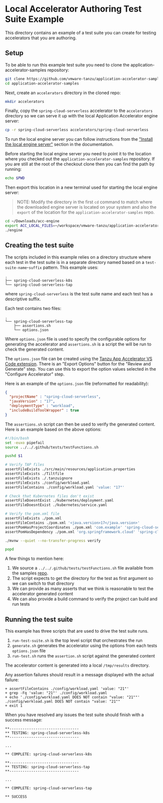 # Local Accelerator Authoring Test Suite Example

This directory contains an example of a test suite you can create for testing accelerators that you are authoring.

## Setup

To be able to run this example test suite you need to clone the application-accelerator-samples repository:

```sh
git clone https://github.com/vmware-tanzu/application-accelerator-samples.git
cd application-accelerator-samples
```

Next, create an `accelerators` directory in the cloned repo:

```sh
mkdir accelerators
```

Finally, copy the `spring-cloud-serverless` accelerator to the `accelerators` directory so we can serve it up with the local Application Accelerator engine server:

```sh
cp -r spring-cloud-serverless accelerators/spring-cloud-serverless
```

To run the local engine server you can follow instructions from the ["Install the local engine server"](https://docs.vmware.com/en/VMware-Tanzu-Application-Platform/1.9/tap/application-accelerator-creating-accelerators-using-local-engine-server.html#install-the-local-engine-server-1) section in the documentation.

Before starting the local engine server you need to point it to the location where you checked out the `application-accelerator-samples` repository. If you are still at the root of the checkout clone then you can find the path by running:

```sh
echo $PWD
```

Then export this location in a new terminal used for starting the local engine server:

> NOTE: Modify the directory in the first `cd` command to match where the downloaded engine server is located on your system and also the `export` of the location for the `application-accelerator-samples` repo.

```sh
cd ~/Downloads/acc-engine
export ACC_LOCAL_FILES=~/workspace/vmware-tanzu/application-accelerator-samples
./engine
```

## Creating the test suite

The scripts included in this example relies on a directory structure where each test in the test suite is in a separate directory named based on a `test-suite-name`-`suffix` pattern. This example uses:

```
.
├── spring-cloud-serverless-k8s
└── spring-cloud-serverless-tap
```

where `spring-cloud-serverless` is the test suite name and each test has a descriptive suffix.

Each test contains two files:

```
.
└── spring-cloud-serverless-tap
    ├── assertions.sh
    └── options.json
```

Where `options.json` file is used to specify the configurable options for generating the accelerator and `assertions.sh` is a script the will be run to check the generated content.

The `options.json` file can be created using the [Tanzu App Accelerator VS Code extension](https://marketplace.visualstudio.com/items?itemName=vmware.tanzu-app-accelerator). There is an "Export Options" button for the "Review and Generate" step. You can use this to export the option values selected in the "Configure Accelerator" step.

Here is an example of the `options.json` file (reformatted for readability):

```json
{
  "projectName" : "spring-cloud-serverless",
  "javaVersion" : "17",
  "deploymentType" : "workload",
  "includeBuildToolWrapper" : true
}
```

The `assertions.sh` script can then be used to verify the generated content. Here is an example based on the above options:

```sh
#!/bin/bash
set -euxo pipefail
source ../../.github/tests/testFunctions.sh

pushd $1

# Verify TAP files
assertFileExists ./src/main/resources/application.properties
assertFileExists ./Tiltfile
assertFileExists ./.tanzuignore
assertFileExists ./config/workload.yaml
assertFileContains ./config/workload.yaml 'value: "17"'

# Check that Kubernetes files don't exist
assertFileDoesntExist ./kubernetes/deployment.yaml
assertFileDoesntExist ./kubernetes/service.yaml

# Verify the pom.xml file
assertFileExists ./pom.xml
assertFileContains ./pom.xml '<java.version>17</java.version>'
assertPomHasProjectCoordinates ./pom.xml 'com.example' 'spring-cloud-serverless'
assertPomHasDependency ./pom.xml 'org.springframework.cloud' 'spring-cloud-function-web'

./mvnw --quiet --no-transfer-progress verify

popd
```

A few things to mention here:

1. We source a `../../.github/tests/testFunctions.sh` file available from the samples [repo](https://github.com/vmware-tanzu/application-accelerator-samples/blob/main/.github/tests/testFunctions.sh).
1. The script expects to get the directory for the test as first argument so we can switch to that directory
1. We can provide as many asserts that we think is reasonable to test the accelerator generated content
1. We can also provide a build command to verify the project can build and run tests

## Running the test suite

This example has three scripts that are used to drive the test suite runs.

1. `run-test-suite.sh` is the top level script that orchestrates the run
1. `generate.sh` generates the accelerator using the options from each tests `options.json` file
1. `run-test.sh` runs the `assertion.sh` script against the generated content

The accelerator content is generated into a local `/tmp/results` directory.

Any assertion failures should result in a message displayed with the actual failure:

```
+ assertFileContains ./config/workload.yaml 'value: "21"'
+ grep -Fq 'value: "21"' ./config/workload.yaml
+ echo './config/workload.yaml DOES NOT contain "value: "21""'
./config/workload.yaml DOES NOT contain "value: "21""
+ exit 1
```
When you have resolved any issues the test suite should finish with a success message:

```
**--------------------------------
** TESTING: spring-cloud-serverless-k8s
**--------------------------------

...

** COMPLETE: spring-cloud-serverless-k8s

**--------------------------------
** TESTING: spring-cloud-serverless-tap
**--------------------------------

...

** COMPLETE: spring-cloud-serverless-tap

** SUCCESS
```
